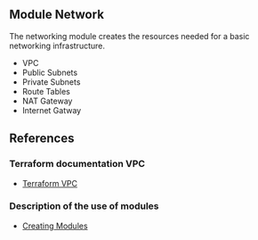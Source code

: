## Module Network

The networking module creates the resources needed for a basic networking infrastructure.

* VPC
* Public Subnets
* Private Subnets
* Route Tables
* NAT Gateway
* Internet Gatway

## References

### Terraform documentation VPC

  * [Terraform VPC](https://www.terraform.io/docs/providers/aws/r/vpc.html)

### Description of the use of modules

  * [Creating Modules](https://www.terraform.io/docs/modules/index.html)
